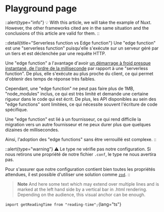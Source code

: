 # Playground page

::alert{type="info"}
:bulb: With this article, we will take the example of Nuxt. However, the other frameworks cited are in the same situation and the conclusions of this article are valid for them.
::

::detail{title="Serverless function vs Edge function"}
Une "edge function" est une "serverless function" puisqu'elle s'exécute sur un serveur géré par un tiers et est déclenchée par une requête HTTP.

Une "edge function" a l'avantage d'avoir [un démarrage à froid presque instantané, de l'ordre de la milliseconde](https://mikhail.io/serverless/coldstarts/big3/) par rapport à une "serverless function". De plus, elle s'exécute au plus proche du client, ce qui permet d'obtenir des temps de réponse très faibles.

Cependant, une "edge function" ne peut pas faire plus de 1MB, "node_modules" inclus, ce qui est très limité et demande une certaine rigueur dans le code qui est écrit. De plus, les API disponibles au sein des "edge functions" sont limitées, ce qui nécessite souvent l'écriture de code spécifique.

Une "edge function" est lié à un fournisseur, ce qui rend difficile la migration vers un autre fournisseur et ne peux durer plus que quelques dizaines de millisecondes.

Ainsi, l'adoption des "edge functions" sans être verrouillé est complexe.
::

::alert{type="warning"}
:warning: Le type ne vérifie pas notre configuration. Si nous retirons une propriété de notre fichier `.conf`, le type ne nous avertira pas.

Pour s'assurer que notre configuration contient bien toutes les propriétés attendues, il est possible d'utiliser une solution comme [`zod`](https://zod.dev/).
::

> **Note**
And here some text which may extend over multiple lines and is marked
at the left hand side by a vertical bar in .html rendering.  Depending
on the audience, this visual anchor can be enough.

`import getReadingTime from "reading-time";`{lang="ts"}